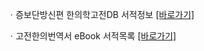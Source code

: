 ㆍ증보단방신편 한의학고전DB 서적정보 <a href="https://mediclassics.kr/books/98, target=_blank">[바로가기]</a>

ㆍ고전한의번역서 eBook 서적목록 <a href="https://info.mediclassics.kr/bookshelf/list/eBook/list, target=_blank">[바로가기]</a>
